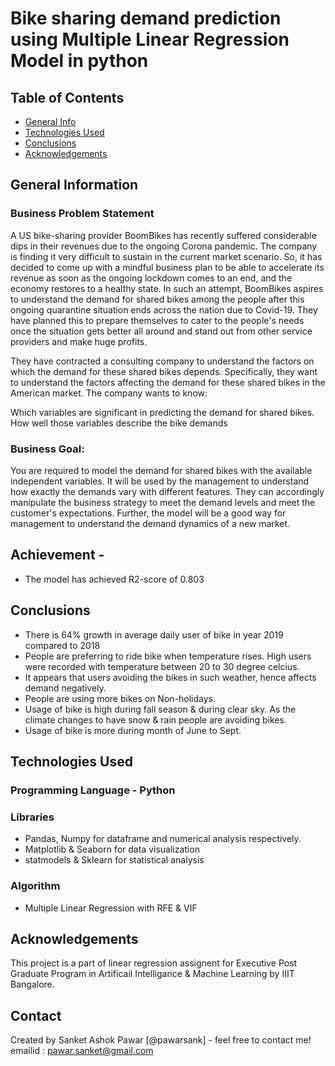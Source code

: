 # Bike sharing demand prediction using Multiple Linear Regression Model in python


## Table of Contents
* [General Info](#general-information)
* [Technologies Used](#technologies-used)
* [Conclusions](#conclusions)
* [Acknowledgements](#acknowledgements)

<!-- You can include any other section that is pertinent to your problem -->

## General Information
### Business Problem Statement
A US bike-sharing provider BoomBikes has recently suffered considerable dips in their revenues due to the ongoing Corona pandemic. The company is finding it very difficult to sustain in the current market scenario. So, it has decided to come up with a mindful business plan to be able to accelerate its revenue as soon as the ongoing lockdown comes to an end, and the economy restores to a healthy state. 
In such an attempt, BoomBikes aspires to understand the demand for shared bikes among the people after this ongoing quarantine situation ends across the nation due to Covid-19. They have planned this to prepare themselves to cater to the people's needs once the situation gets better all around and stand out from other service providers and make huge profits.

They have contracted a consulting company to understand the factors on which the demand for these shared bikes depends. Specifically, they want to understand the factors affecting the demand for these shared bikes in the American market. The company wants to know:

Which variables are significant in predicting the demand for shared bikes.
How well those variables describe the bike demands

### Business Goal:
You are required to model the demand for shared bikes with the available independent variables. It will be used by the management to understand how exactly the demands vary with different features. They can accordingly manipulate the business strategy to meet the demand levels and meet the customer's expectations. Further, the model will be a good way for management to understand the demand dynamics of a new market. 

## Achievement -
- The model has achieved R2-score of 0.803

## Conclusions
- There is 64% growth in average daily user of bike in year 2019 compared to 2018
- People are preferring to ride bike when temperature rises. High users were recorded with temperature between 20 to 30 degree celcius.
- It appears that users avoiding the bikes in such weather, hence affects demand negatively.
- People are using more bikes on Non-holidays.
- Usage of bike is high during fall season & during clear sky. As the climate changes to have snow & rain people are avoiding bikes.
- Usage of bike is more during month of June to Sept.


<!-- You don't have to answer all the questions - just the ones relevant to your project. -->


## Technologies Used
### Programming Language - Python
### Libraries 
- Pandas, Numpy for dataframe and numerical analysis respectively.
- Matplotlib & Seaborn for data visualization
- statmodels & Sklearn for statistical analysis

### Algorithm  
- Multiple Linear Regression with RFE & VIF

<!-- As the libraries versions keep on changing, it is recommended to mention the version of library used in this project -->

## Acknowledgements
This project is a part of linear regression assignent for Executive Post Graduate Program in Artificail Intelligance & Machine Learning by IIIT Bangalore.

## Contact
Created by Sanket Ashok Pawar [@pawarsank] - feel free to contact me! emailid : pawar.sanket@gmail.com


<!-- Optional -->
<!-- ## License -->
<!-- This project is open source and available under the [... License](). -->
<!-- You don't have to include all sections - just the one's relevant to your project -->
